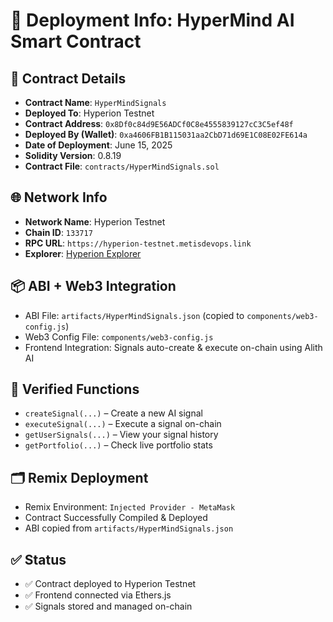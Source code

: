 # 🔧 Deployment Info: HyperMind AI Smart Contract

## 🧠 Contract Details

- **Contract Name**: `HyperMindSignals`
- **Deployed To**: Hyperion Testnet
- **Contract Address**: `0x8Df0c84d9E56ADCf0C8e4555839127cC3C5ef48f`
- **Deployed By (Wallet)**: `0xa4606FB1B115031aa2CbD71d69E1C08E02FE614a`
- **Date of Deployment**: June 15, 2025
- **Solidity Version**: 0.8.19
- **Contract File**: `contracts/HyperMindSignals.sol`

## 🌐 Network Info

- **Network Name**: Hyperion Testnet
- **Chain ID**: `133717`
- **RPC URL**: `https://hyperion-testnet.metisdevops.link`
- **Explorer**: [Hyperion Explorer](https://hyperion-testnet-explorer.metisdevops.link)

## 📦 ABI + Web3 Integration

- ABI File: `artifacts/HyperMindSignals.json` (copied to `components/web3-config.js`)
- Web3 Config File: `components/web3-config.js`
- Frontend Integration: Signals auto-create & execute on-chain using Alith AI

## 🧪 Verified Functions

- `createSignal(...)` – Create a new AI signal
- `executeSignal(...)` – Execute a signal on-chain
- `getUserSignals(...)` – View your signal history
- `getPortfolio(...)` – Check live portfolio stats

## 🗂️ Remix Deployment

- Remix Environment: `Injected Provider - MetaMask`
- Contract Successfully Compiled & Deployed
- ABI copied from `artifacts/HyperMindSignals.json`

## ✅ Status

- ✅ Contract deployed to Hyperion Testnet
- ✅ Frontend connected via Ethers.js
- ✅ Signals stored and managed on-chain
